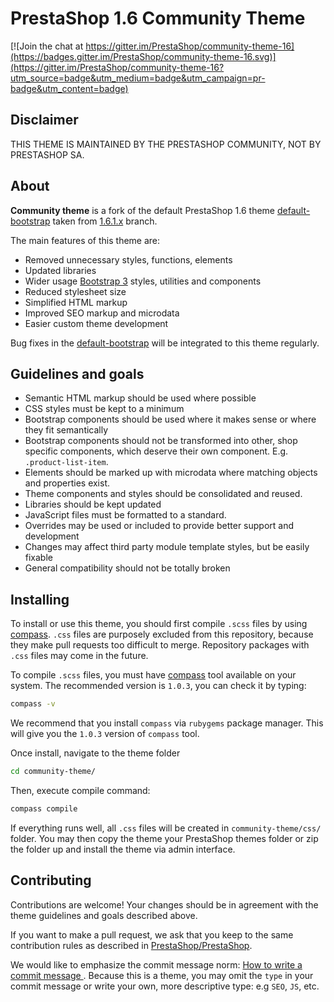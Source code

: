 # PrestaShop 1.6 Community Theme

[![Join the chat at https://gitter.im/PrestaShop/community-theme-16](https://badges.gitter.im/PrestaShop/community-theme-16.svg)](https://gitter.im/PrestaShop/community-theme-16?utm_source=badge&utm_medium=badge&utm_campaign=pr-badge&utm_content=badge)

## Disclaimer

THIS THEME IS MAINTAINED BY THE PRESTASHOP COMMUNITY, NOT BY PRESTASHOP SA.

## About

**Community theme** is a fork of the default PrestaShop 1.6 theme [default-bootstrap](https://github.com/PrestaShop/PrestaShop/tree/1.6.1.x/themes/default-bootstrap)
taken from [1.6.1.x](https://github.com/PrestaShop/PrestaShop/tree/1.6.1.x/) branch.

The main features of this theme are:

- Removed unnecessary styles, functions, elements
- Updated libraries
- Wider usage [Bootstrap 3](http://getbootstrap.com/) styles, utilities and components
- Reduced stylesheet size
- Simplified HTML markup
- Improved SEO markup and microdata
- Easier custom theme development

Bug fixes in the [default-bootstrap](https://github.com/PrestaShop/PrestaShop/tree/1.6.1.x/themes/default-bootstrap)
will be integrated to this theme regularly.

## Guidelines and goals

- Semantic HTML markup should be used where possible
- CSS styles must be kept to a minimum
- Bootstrap components should be used where it makes sense or where they fit semantically
- Bootstrap components should not be transformed into other, shop specific components, which deserve their own component.
E.g. `.product-list-item`.
- Elements should be marked up with microdata where matching objects and properties exist.
- Theme components and styles should be consolidated and reused.
- Libraries should be kept updated
- JavaScript files must be formatted to a standard.
- Overrides may be used or included to provide better support and development
- Changes may affect third party module template styles, but be easily fixable
- General compatibility should not be totally broken

## Installing

To install or use this theme, you should first compile `.scss` files by using [compass](http://compass-style.org/).
`.css` files are purposely excluded from this repository, because they make pull requests too difficult to merge.
Repository packages with `.css` files may come in the future.

To compile `.scss` files, you must have [compass](http://compass-style.org/) tool available on your system.
The recommended version is `1.0.3`, you can check it by typing:

``` bash
compass -v
```

We recommend that you install `compass` via `rubygems` package manager. This will give you the `1.0.3` version of `compass` tool.

Once install, navigate to the theme folder

``` bash
cd community-theme/
```

Then, execute compile command:

``` bash
compass compile
```

If everything runs well, all `.css` files will be created in `community-theme/css/` folder.
You may then copy the theme your PrestaShop themes folder or zip the folder up and install the theme via admin interface.

## Contributing

Contributions are welcome! Your changes should be in agreement with the theme guidelines and goals described above.

If you want to make a pull request, we ask that you keep to the same contribution rules as described
in [PrestaShop/PrestaShop](https://github.com/PrestaShop/PrestaShop/blob/develop/CONTRIBUTING.md).

We would like to emphasize the commit message norm: [How to write a commit message
](http://doc.prestashop.com/display/PS16/How+to+write+a+commit+message).
Because this is a theme, you may omit the `type` in your commit message
or write your own, more descriptive type: e.g `SEO`, `JS`, etc.

